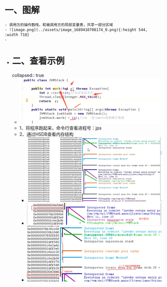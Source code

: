 # 一、图解
	- 调用方的操作数栈，和被调用方的局部变量表，共享一部分区域
	- ![image.png](../assets/image_1689410708174_0.png){:height 544, :width 718}
	-
- # 二、查看示例
  collapsed:: true
	- ![image.png](../assets/image_1689475038125_0.png)
	- 1、将程序跑起来，命令行查看进程号：jps
	- 2、通过HSDB查看内存结构
		- ![image.png](../assets/image_1689476529326_0.png)
		- ![image.png](../assets/image_1689476613937_0.png)
		- ![image.png](../assets/image_1689476686774_0.png)